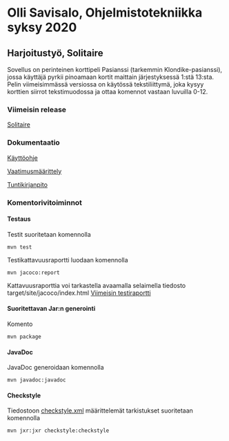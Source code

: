 # Olli Savisalo, Ohjelmistotekniikka syksy 2020

## Harjoitustyö, Solitaire

Sovellus on perinteinen korttipeli Pasianssi (tarkemmin Klondike-pasianssi), jossa käyttäjä pyrkii pinoamaan kortit maittain järjestyksessä 1:stä 13:sta.
Pelin viimeisimmässä versiossa on käytössä tekstiliittymä, joka kysyy korttien siirrot tekstimuodossa ja ottaa komennot vastaan luvuilla 0-12.

### Viimeisin release
[Solitaire](https://github.com/OlliSavisalo/ot-harjoitustyo/tree/master/Solitaire)

### Dokumentaatio

[Käyttöohje](https://github.com/OlliSavisalo/ot-harjoitustyo/blob/master/Solitaire/dokumentaatio/kayttoohje.md)

[Vaatimusmäärittely](https://github.com/OlliSavisalo/ot-harjoitustyo/blob/master/Solitaire/dokumentaatio/vaatimusmaarittely.md)

[Tuntikirjanpito](https://github.com/OlliSavisalo/ot-harjoitustyo/blob/master/Solitaire/dokumentaatio/tuntikirjanpito.md)

### Komentorivitoiminnot

#### Testaus
Testit suoritetaan komennolla
```
mvn test
```
Testikattavuusraportti luodaan komennolla
```
mvn jacoco:report
```
Kattavuusraporttia voi tarkastella avaamalla selaimella tiedosto target/site/jacoco/index.html
[Viimeisin testiraportti](https://github.com/OlliSavisalo/ot-harjoitustyo/blob/master/Solitaire/dokumentaatio/kuvat/jacoco_solitaire.png)

#### Suoritettavan Jar:n generointi
Komento
```
mvn package
```

#### JavaDoc
JavaDoc generoidaan komennolla
```
mvn javadoc:javadoc
```

#### Checkstyle
Tiedostoon [checkstyle.xml](https://github.com/OlliSavisalo/ot-harjoitustyo/blob/master/Solitaire/dokumentaatio/kuvat/Checkstyle.png) määrittelemät tarkistukset suoritetaan komennolla
```
mvn jxr:jxr checkstyle:checkstyle
```
